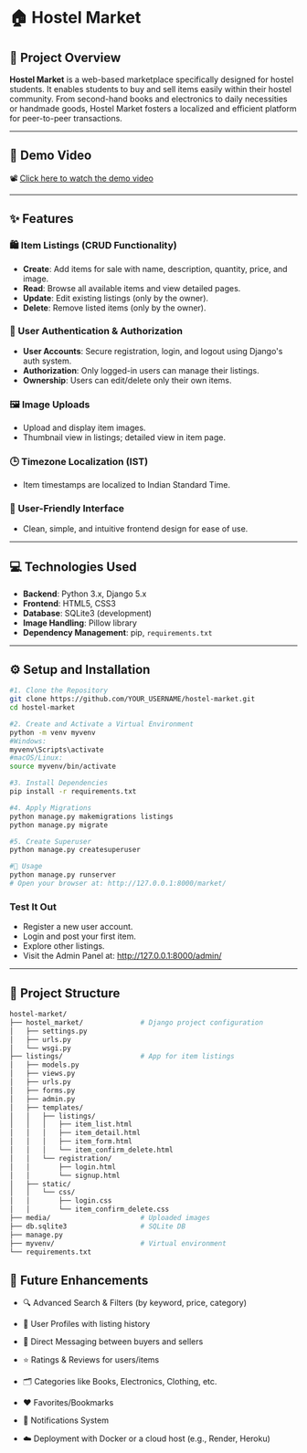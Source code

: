 # 🏠 Hostel Market

## 🌟 Project Overview

**Hostel Market** is a web-based marketplace specifically designed for hostel students. It enables students to buy and sell items easily within their hostel community. From second-hand books and electronics to daily necessities or handmade goods, Hostel Market fosters a localized and efficient platform for peer-to-peer transactions.

---

## 🎥 Demo Video

📽️ [Click here to watch the demo video](YOUR_DEMO_VIDEO_LINK_HERE)

---

## ✨ Features

### 🛍️ Item Listings (CRUD Functionality)
- **Create**: Add items for sale with name, description, quantity, price, and image.
- **Read**: Browse all available items and view detailed pages.
- **Update**: Edit existing listings (only by the owner).
- **Delete**: Remove listed items (only by the owner).

### 🔐 User Authentication & Authorization
- **User Accounts**: Secure registration, login, and logout using Django's auth system.
- **Authorization**: Only logged-in users can manage their listings.
- **Ownership**: Users can edit/delete only their own items.

### 🖼️ Image Uploads
- Upload and display item images.
- Thumbnail view in listings; detailed view in item page.

### 🕒 Timezone Localization (IST)
- Item timestamps are localized to Indian Standard Time.

### 🚀 User-Friendly Interface
- Clean, simple, and intuitive frontend design for ease of use.

---

## 💻 Technologies Used

- **Backend**: Python 3.x, Django 5.x  
- **Frontend**: HTML5, CSS3  
- **Database**: SQLite3 (development)  
- **Image Handling**: Pillow library  
- **Dependency Management**: pip, `requirements.txt`

---

## ⚙️ Setup and Installation

```bash
#1. Clone the Repository
git clone https://github.com/YOUR_USERNAME/hostel-market.git
cd hostel-market

#2. Create and Activate a Virtual Environment
python -m venv myvenv
#Windows:
myvenv\Scripts\activate
#macOS/Linux:
source myvenv/bin/activate

#3. Install Dependencies
pip install -r requirements.txt

#4. Apply Migrations
python manage.py makemigrations listings
python manage.py migrate

#5. Create Superuser
python manage.py createsuperuser

#🚀 Usage
python manage.py runserver
# Open your browser at: http://127.0.0.1:8000/market/
```
### Test It Out
- Register a new user account.
- Login and post your first item.
- Explore other listings.
- Visit the Admin Panel at: http://127.0.0.1:8000/admin/

---

## 📁 Project Structure

```bash
hostel-market/
├── hostel_market/              # Django project configuration
│   ├── settings.py
│   ├── urls.py
│   └── wsgi.py
├── listings/                   # App for item listings
│   ├── models.py
│   ├── views.py
│   ├── urls.py
│   ├── forms.py
│   ├── admin.py
│   ├── templates/
│   │   ├── listings/
│   │   │   ├── item_list.html
│   │   │   ├── item_detail.html
│   │   │   ├── item_form.html
│   │   │   └── item_confirm_delete.html
│   │   └── registration/
│   │       ├── login.html
│   │       └── signup.html
│   ├── static/
│   │   └── css/
│   │       ├── login.css
│   │       └── item_confirm_delete.css
├── media/                      # Uploaded images
├── db.sqlite3                  # SQLite DB
├── manage.py
├── myvenv/                     # Virtual environment
└── requirements.txt
```

## 🌱 Future Enhancements
- 🔍 Advanced Search & Filters (by keyword, price, category)

- 👤 User Profiles with listing history

- 💬 Direct Messaging between buyers and sellers

- ⭐ Ratings & Reviews for users/items

- 🗂️ Categories like Books, Electronics, Clothing, etc.

- ❤️ Favorites/Bookmarks

- 🔔 Notifications System

- ☁️ Deployment with Docker or a cloud host (e.g., Render, Heroku)
